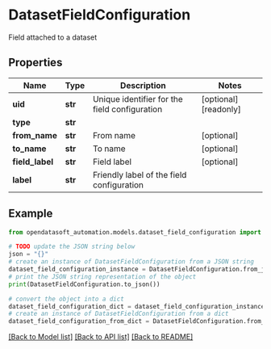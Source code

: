 # DatasetFieldConfiguration

Field attached to a dataset

## Properties

Name | Type | Description | Notes
------------ | ------------- | ------------- | -------------
**uid** | **str** | Unique identifier for the field configuration | [optional] [readonly] 
**type** | **str** |  | 
**from_name** | **str** | From name | [optional] 
**to_name** | **str** | To name | [optional] 
**field_label** | **str** | Field label | [optional] 
**label** | **str** | Friendly label of the field configuration | 

## Example

```python
from opendatasoft_automation.models.dataset_field_configuration import DatasetFieldConfiguration

# TODO update the JSON string below
json = "{}"
# create an instance of DatasetFieldConfiguration from a JSON string
dataset_field_configuration_instance = DatasetFieldConfiguration.from_json(json)
# print the JSON string representation of the object
print(DatasetFieldConfiguration.to_json())

# convert the object into a dict
dataset_field_configuration_dict = dataset_field_configuration_instance.to_dict()
# create an instance of DatasetFieldConfiguration from a dict
dataset_field_configuration_from_dict = DatasetFieldConfiguration.from_dict(dataset_field_configuration_dict)
```
[[Back to Model list]](../README.md#documentation-for-models) [[Back to API list]](../README.md#documentation-for-api-endpoints) [[Back to README]](../README.md)



